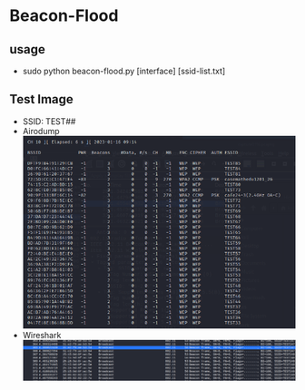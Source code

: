 # Beacon-Flood

## usage
- sudo python beacon-flood.py [interface] [ssid-list.txt]

## Test Image
- SSID: TEST##
- Airodump
![img.png](test_airodump.png)
- Wireshark
![img.png](test_wireshark.png)